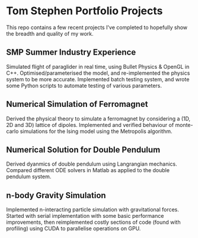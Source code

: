 # Tom Stephen Portfolio Projects

This repo contains a few recent projects I've completed to hopefully show the breadth and quality of my work.

## SMP Summer Industry Experience
Simulated flight of paraglider in real time, using Bullet Physics & OpenGL in C++. Optimised/parameterised the model, and re-implemented the physics system to be more accurate. Implemented batch testing system, and wrote some Python scripts to automate testing of various parameters.

## Numerical Simulation of Ferromagnet
Derived the physical theory to simulate a ferromagnet by considering a (1D, 2D and 3D) lattice of dipoles. Implemented and verified behaviour of monte-carlo simulations for the Ising model using the Metropolis algorithm.

## Numerical Solution for Double Pendulum
Derived dyanmics of double pendulum using Langrangian mechanics. Compared different ODE solvers in Matlab as applied to the double pendulum system.

## n-body Gravity Simulation
Implemented n-interacting particle simulation with gravitational forces. Started with serial implementation with some basic performance improvements, then reimplemented costly sections of code (found with profiling) using CUDA to parallelise operations on GPU.
